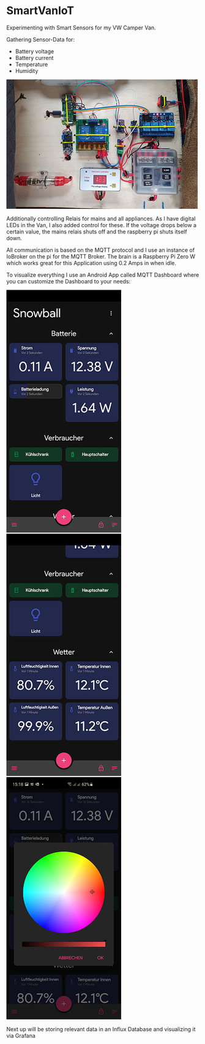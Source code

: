 # SmartVanIoT

Experimenting with Smart Sensors for my VW Camper Van.

Gathering Sensor-Data for:
- Battery voltage
- Battery current
- Temperature
- Humidity

![Setup](/images/setup.jpg)

Additionally controlling Relais for mains and all appliances.
As I have digital LEDs in the Van, I also added control for these.
If the voltage drops below a certain value, the mains relais shuts off and the raspberry pi shuts itself down.

All communication is based on the MQTT protocol and I use an instance of IoBroker on the pi for the MQTT Broker.
The brain is a Raspberry Pi Zero W which works great for this Application using 0.2 Amps in when idle.

To visualize everything I use an Android App called MQTT Dashboard where you can customize the Dashboard to your needs:

![Dashboard](/images/Dashboard_1.jpg)
![Dashboard](/images/Dashboard_2.jpg)
![Dashboard](/images/Dashboard_3.jpg)


Next up will be storing relevant data in an Influx Database and visualizing it via Grafana
